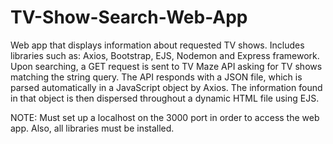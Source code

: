 # TV-Show-Search-Web-App
Web app that displays information about requested TV shows.
Includes libraries such as: Axios, Bootstrap, EJS, Nodemon and Express framework.
Upon searching, a GET request is sent to TV Maze API asking for TV shows matching the string query. The API responds with a JSON file, which is parsed automatically in a JavaScript object by Axios. The information found in that object is then dispersed throughout a dynamic HTML file using EJS. 

NOTE: Must set up a localhost on the 3000 port in order to access the web app. Also, all libraries must be installed.
